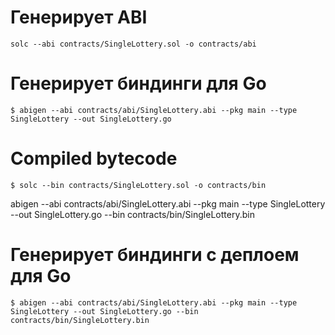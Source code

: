 # Генерирует ABI

```shell
solc --abi contracts/SingleLottery.sol -o contracts/abi
```

# Генерирует биндинги для Go

```shell
$ abigen --abi contracts/abi/SingleLottery.abi --pkg main --type SingleLottery --out SingleLottery.go
```

# Compiled bytecode

```shell
$ solc --bin contracts/SingleLottery.sol -o contracts/bin
```
abigen --abi contracts/abi/SingleLottery.abi --pkg main --type SingleLottery --out SingleLottery.go --bin contracts/bin/SingleLottery.bin

# Генерирует биндинги с деплоем для Go

```shell
$ abigen --abi contracts/abi/SingleLottery.abi --pkg main --type SingleLottery --out SingleLottery.go --bin contracts/bin/SingleLottery.bin
```